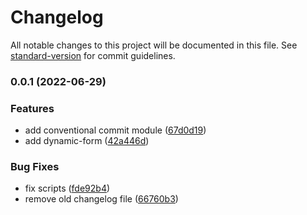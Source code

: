 # Changelog

All notable changes to this project will be documented in this file. See [standard-version](https://github.com/conventional-changelog/standard-version) for commit guidelines.

### 0.0.1 (2022-06-29)


### Features

* add conventional commit module ([67d0d19](https://github.com/mohammad-haji/dynamic-form/commit/67d0d19d63ea17547bd9e34901f26f5e9d7c7881))
* add dynamic-form ([42a446d](https://github.com/mohammad-haji/dynamic-form/commit/42a446d8bc9d3ae6e25d2ea49ea74b27aba76b21))


### Bug Fixes

* fix scripts ([fde92b4](https://github.com/mohammad-haji/dynamic-form/commit/fde92b4c352847ecb4ca70d00ae3d4f06b041513))
* remove old changelog file ([66760b3](https://github.com/mohammad-haji/dynamic-form/commit/66760b32bae65fc0c92152a060e2be9f3bba513d))
